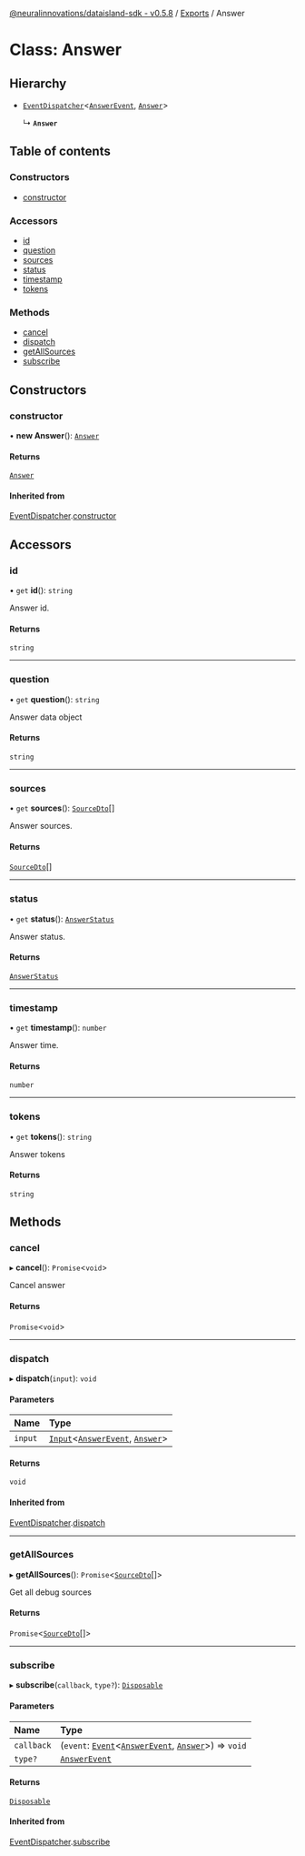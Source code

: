 [@neuralinnovations/dataisland-sdk - v0.5.8](../../README.md) / [Exports](../modules.md) / Answer

# Class: Answer

## Hierarchy

- [`EventDispatcher`](EventDispatcher.md)\<[`AnswerEvent`](../enums/AnswerEvent.md), [`Answer`](Answer.md)\>

  ↳ **`Answer`**

## Table of contents

### Constructors

- [constructor](Answer.md#constructor)

### Accessors

- [id](Answer.md#id)
- [question](Answer.md#question)
- [sources](Answer.md#sources)
- [status](Answer.md#status)
- [timestamp](Answer.md#timestamp)
- [tokens](Answer.md#tokens)

### Methods

- [cancel](Answer.md#cancel)
- [dispatch](Answer.md#dispatch)
- [getAllSources](Answer.md#getallsources)
- [subscribe](Answer.md#subscribe)

## Constructors

### constructor

• **new Answer**(): [`Answer`](Answer.md)

#### Returns

[`Answer`](Answer.md)

#### Inherited from

[EventDispatcher](EventDispatcher.md).[constructor](EventDispatcher.md#constructor)

## Accessors

### id

• `get` **id**(): `string`

Answer id.

#### Returns

`string`

___

### question

• `get` **question**(): `string`

Answer data object

#### Returns

`string`

___

### sources

• `get` **sources**(): [`SourceDto`](../interfaces/SourceDto.md)[]

Answer sources.

#### Returns

[`SourceDto`](../interfaces/SourceDto.md)[]

___

### status

• `get` **status**(): [`AnswerStatus`](../enums/AnswerStatus.md)

Answer status.

#### Returns

[`AnswerStatus`](../enums/AnswerStatus.md)

___

### timestamp

• `get` **timestamp**(): `number`

Answer time.

#### Returns

`number`

___

### tokens

• `get` **tokens**(): `string`

Answer tokens

#### Returns

`string`

## Methods

### cancel

▸ **cancel**(): `Promise`\<`void`\>

Cancel answer

#### Returns

`Promise`\<`void`\>

___

### dispatch

▸ **dispatch**(`input`): `void`

#### Parameters

| Name | Type |
| :------ | :------ |
| `input` | [`Input`](../interfaces/Input.md)\<[`AnswerEvent`](../enums/AnswerEvent.md), [`Answer`](Answer.md)\> |

#### Returns

`void`

#### Inherited from

[EventDispatcher](EventDispatcher.md).[dispatch](EventDispatcher.md#dispatch)

___

### getAllSources

▸ **getAllSources**(): `Promise`\<[`SourceDto`](../interfaces/SourceDto.md)[]\>

Get all debug sources

#### Returns

`Promise`\<[`SourceDto`](../interfaces/SourceDto.md)[]\>

___

### subscribe

▸ **subscribe**(`callback`, `type?`): [`Disposable`](../interfaces/Disposable.md)

#### Parameters

| Name | Type |
| :------ | :------ |
| `callback` | (`event`: [`Event`](../interfaces/Event.md)\<[`AnswerEvent`](../enums/AnswerEvent.md), [`Answer`](Answer.md)\>) => `void` |
| `type?` | [`AnswerEvent`](../enums/AnswerEvent.md) |

#### Returns

[`Disposable`](../interfaces/Disposable.md)

#### Inherited from

[EventDispatcher](EventDispatcher.md).[subscribe](EventDispatcher.md#subscribe)
